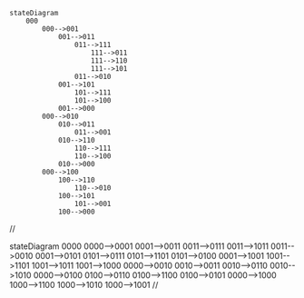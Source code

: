 ```mermaid
stateDiagram
    000
		000-->001
			001-->011
				011-->111
					111-->011
					111-->110
					111-->101
				011-->010
			001-->101
				101-->111
				101-->100
			001-->000
		000-->010
			010-->011
				011-->001 
			010-->110
				110-->111
				110-->100
			010-->000
		000-->100
			100-->110
				110-->010
			100-->101
				101-->001
			100-->000
```

//

stateDiagram
    0000
		0000-->0001
			0001-->0011
				0011-->0111
				0011-->1011
				0011-->0010
			0001-->0101
				0101-->0111
				0101-->1101
				0101-->0100
			0001-->1001
				1001-->1101
				1001-->1011
				1001-->1000
		0000-->0010
			0010-->0011
			0010-->0110
			0010-->1010
		0000-->0100
			0100-->0110
			0100-->1100
			0100-->0101
		0000-->1000
			1000-->1100
			1000-->1010
			1000-->1001
//